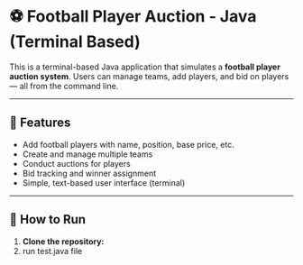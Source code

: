 # ⚽ Football Player Auction - Java (Terminal Based)

This is a terminal-based Java application that simulates a **football player auction system**. Users can manage teams, add players, and bid on players — all from the command line.

---

## 📌 Features

- Add football players with name, position, base price, etc.
- Create and manage multiple teams
- Conduct auctions for players
- Bid tracking and winner assignment
- Simple, text-based user interface (terminal)

---

## 🚀 How to Run

1. **Clone the repository:**
2. run test.java file
